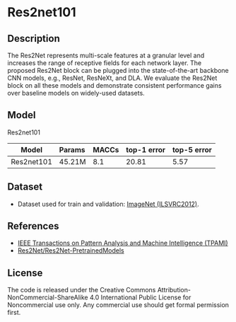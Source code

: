 <!--- Creative Commons Attribution-NonCommercial-ShareAlike 4.0 -->

# Res2net101

## Description

The Res2Net represents multi-scale features at a granular level
and increases the range of receptive fields for each network layer.
The proposed Res2Net block can be plugged into the state-of-the-art backbone
CNN models,
e.g., ResNet, ResNeXt, and DLA.
We evaluate the Res2Net block on all these models and demonstrate consistent
performance gains over baseline models on widely-used datasets.

## Model

Res2net101

|Model        |Params       |MACCs        |top-1 error       |top-5 error       |
|-------------|:------------|:------------|:-----------------|:-----------------|
|Res2net101   |45.21M       |8.1          |20.81             |5.57              |

## Dataset

* Dataset used for train and validation: [ImageNet (ILSVRC2012)](http://www.image-net.org/challenges/LSVRC/2012/).

## References

* [IEEE Transactions on Pattern Analysis and Machine Intelligence (TPAMI)](https://arxiv.org/pdf/1904.01169.pdf)
* [Res2Net/Res2Net-PretrainedModels](https://github.com/Res2Net/Res2Net-PretrainedModels)

## License

The code is released under the Creative Commons
Attribution-NonCommercial-ShareAlike
4.0 International Public License for Noncommercial use only.
Any commercial use should get formal permission first.
